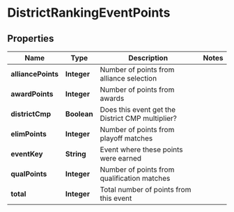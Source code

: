 
# DistrictRankingEventPoints

## Properties
Name | Type | Description | Notes
------------ | ------------- | ------------- | -------------
**alliancePoints** | **Integer** | Number of points from alliance selection | 
**awardPoints** | **Integer** | Number of points from awards | 
**districtCmp** | **Boolean** | Does this event get the District CMP multiplier? | 
**elimPoints** | **Integer** | Number of points from playoff matches | 
**eventKey** | **String** | Event where these points were earned | 
**qualPoints** | **Integer** | Number of points from qualification matches | 
**total** | **Integer** | Total number of points from this event | 



